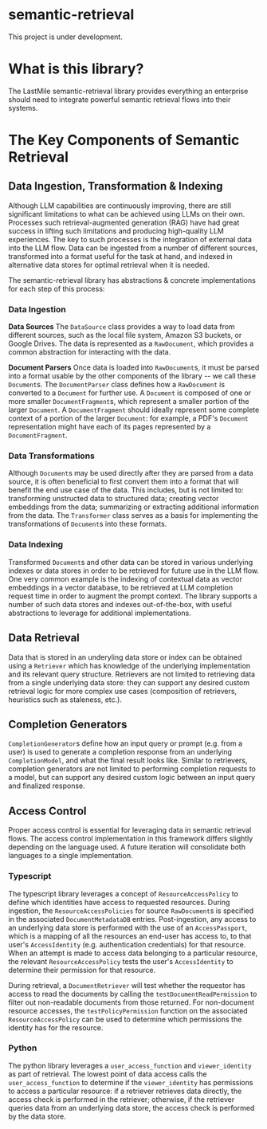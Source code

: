 # semantic-retrieval

This project is under development.


# What is this library?
The LastMile semantic-retrieval library provides everything an enterprise should need to integrate powerful semantic retrieval flows into their systems.

# The Key Components of Semantic Retrieval

## Data Ingestion, Transformation & Indexing
Although LLM capabilities are continuously improving, there are still significant limitations to what can be achieved using LLMs on their own. Processes such retrieval-augmented generation (RAG) have had great success in lifting such limitations and producing high-quality LLM experiences. The key to such processes is the integration of external data into the LLM flow. Data can be ingested from a number of different sources, transformed into a format useful for the task at hand, and indexed in alternative data stores for optimal retrieval when it is needed.

The semantic-retrieval library has abstractions & concrete implementations for each step of this process:

### Data Ingestion

**Data Sources**
The `DataSource` class provides a way to load data from different sources, such as the local file system, Amazon S3 buckets, or Google Drives. The data is represented as a `RawDocument`, which provides a common abstraction for interacting with the data.

**Document Parsers**
Once data is loaded into `RawDocument`s, it must be parsed into a format usable by the other components of the library -- we call these `Document`s. The `DocumentParser` class defines how a `RawDocument` is converted to a `Document` for further use. A `Document` is composed of one or more smaller `DocumentFragment`s, which represent a smaller portion of the larger `Document`. A `DocumentFragment` should ideally represent some complete context of a portion of the larger `Document`: for example, a PDF's `Document` representation might have each of its pages represented by a `DocumentFragment`.

### Data Transformations
Although `Document`s may be used directly after they are parsed from a data source, it is often beneficial to first convert them into a format that will benefit the end use case of the data. This includes, but is not limited to: transforming unstructed data to structured data; creating vector embeddings from the data; summarizing or extracting additional information from the data. The `Transformer` class serves as a basis for implementing the transformations of `Document`s into these formats.

### Data Indexing
Transformed `Document`s and other data can be stored in various underlying indexes or data stores in order to be retrieved for future use in the LLM flow. One very common example is the indexing of contextual data as vector embeddings in a vector database, to be retrieved at LLM completion request time in order to augment the prompt context. The library supports a number of such data stores and indexes out-of-the-box, with useful abstractions to leverage for additional implementations.


## Data Retrieval
Data that is stored in an underyling data store or index can be obtained using a `Retriever` which has knowledge of the underlying implementation and its relevant query structure. Retrievers are not limited to retrieving data from a single underlying data store: they can support any desired custom retrieval logic for more complex use cases (composition of retrievers, heuristics such as staleness, etc.).


## Completion Generators
`CompletionGenerator`s define how an input query or prompt (e.g. from a user) is used to generate a completion response from an underlying `CompletionModel`, and what the final result looks like. Similar to retrievers, completion generators are not limited to performing completion requests to a model, but can support any desired custom logic between an input query and finalized response.

## Access Control
Proper access control is essential for leveraging data in semantic retrieval flows. The access control implementation in this framework differs slightly depending on the language used. A future iteration will consolidate both languages to a single implementation.

### Typescript
The typescript library leverages a concept of `ResourceAccessPolicy` to define which identities have access to requested resources. During ingestion, the `ResourceAccessPolicies` for source `RawDocument`s is specified in the associated `DocumentMetadataDB` entries. 
Post-ingestion, any access to an underlying data store is performed with the use of an `AccessPassport`, which is a mapping of all the resources an end-user has access to, to that user's `AccessIdentity` (e.g. authentication credentials) for that resource. When an attempt is made to access data belonging to a particular resource, the relevant `ResourceAccessPolicy` tests the user's `AccessIdentity` to determine their permission for that resource.

During retrieval, a `DocumentRetriever` will test whether the requestor has access to read the documents by calling the `testDocumentReadPermission` to filter out non-readable documents from those returned. For non-document resource accesses, the `testPolicyPermission` function on the associated `ResourceAccessPolicy` can be used to determine which permissions the identity has for the resource.


### Python
The python library leverages a `user_access_function` and `viewer_identity` as part of retrieval. The lowest point of data access calls the `user_access_function` to determine if the `viewer_identity` has permissions to access a particular resource: if a retriever retrieves data directly, the access check is performed in the retriever; otherwise, if the retriever queries data from an underlying data store, the access check is performed by the data store.